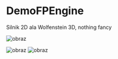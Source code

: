 # DemoFPEngine
Silnik 2D ala Wolfenstein 3D, nothing fancy

![obraz](https://github.com/Pkow1999/DemoFPEngine/assets/72875240/8a38a95d-4b4d-465f-a01d-ba3f44ced84a)

![obraz](https://github.com/Pkow1999/DemoFPEngine/assets/72875240/3a7ecd23-5f30-4615-a70f-f42c33b5a9a5)
![obraz](https://github.com/Pkow1999/DemoFPEngine/assets/72875240/b69c1177-d00f-45d4-b716-0f1f2669961f)
